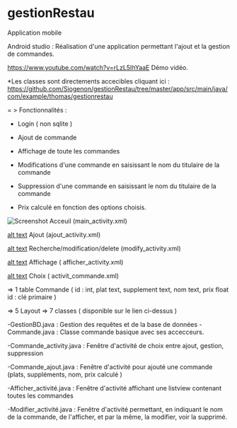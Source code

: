 # gestionRestau
Application mobile 

Android studio : Réalisation d'une application permettant l'ajout et la gestion de commandes.

https://www.youtube.com/watch?v=rLzL5IhYaaE Démo vidéo.


*Les classes sont directements accecibles cliquant ici :
https://github.com/Siogenon/gestionRestau/tree/master/app/src/main/java/com/example/thomas/gestionrestau 


= > Fonctionnalités :

- Login ( non sqlite ) 

- Ajout de commande 

- Affichage de toute les commandes 

- Modifications d'une commande en saisissant le nom du titulaire de la commande

- Suppression  d'une commande en saisissant le nom du titulaire de la commande

- Prix calculé en fonction des options choisis.


![Screenshot](http://image.noelshack.com/fichiers/2018/23/4/1528352640-acceuil.png) 
Acceuil (main_activity.xml)

[alt text](http://image.noelshack.com/fichiers/2018/23/4/1528352644-ajout.png)
Ajout (ajout_activity.xml)

[alt text](http://image.noelshack.com/fichiers/2018/23/4/1528352644-recherchemodifsupp.png)
Recherche/modification/delete (modify_activity.xml)

[alt text](http://image.noelshack.com/fichiers/2018/23/4/1528352645-afficher.png) 
Affichage ( afficher_activity.xml)

[alt text](http://image.noelshack.com/fichiers/2018/23/4/1528352640-choix.png)
Choix ( activit_commande.xml)




=> 1 table 
Commande ( id : int, plat text, supplement text, nom text, prix float
   id : clé primaire ) 

=> 5 Layout 
=> 7 classes ( disponible sur le lien ci-dessus ) 


-GestionBD.java : Gestion des requêtes et de la base de données
-Commande.java : Classe commande basique avec ses accecceurs.

-Commande_activity.java : Fenêtre d'activité de choix entre ajout, gestion, suppression

-Commande_ajout.java : Fenêtre d'activité pour ajouté une commande (plats, suppléments, nom, prix calculé )

-Afficher_activité.java : Fenêtre d'activité affichant une listview contenant toutes les commandes 

-Modifier_activité.java : Fenêtre d'activité permettant, en indiquant le nom de la commande, de l'afficher, et par la même, la modifier, voir la supprimé.





